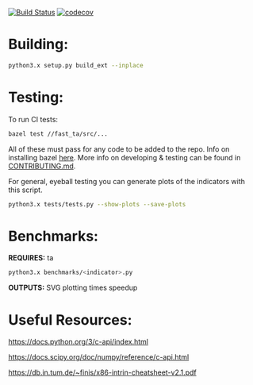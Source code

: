 [![Build Status](https://travis-ci.com/cristian-bicheru/fast-ta.svg?branch=master)](https://travis-ci.com/cristian-bicheru/fast-ta)
[![codecov](https://codecov.io/gh/cristian-bicheru/fast-ta/branch/master/graph/badge.svg)](https://codecov.io/gh/cristian-bicheru/fast-ta)


# Building:
```bash
python3.x setup.py build_ext --inplace
```

# Testing:

To run CI tests:
```bash
bazel test //fast_ta/src/...
```
All of these must pass for any code to be added to the repo. Info on installing
bazel [here](https://docs.bazel.build/versions/master/install.html). More
info on developing & testing can be found in
[CONTRIBUTING.md](https://github.com/cristian-bicheru/fast-ta/blob/master/CONTRIBUTING.md).

For general, eyeball testing you can generate plots of the indicators with
this script.
```bash
python3.x tests/tests.py --show-plots --save-plots
```

# Benchmarks:
**REQUIRES:** ta
```bash
python3.x benchmarks/<indicator>.py
```
**OUTPUTS:** SVG plotting times speedup

# Useful Resources:
https://docs.python.org/3/c-api/index.html

https://docs.scipy.org/doc/numpy/reference/c-api.html

https://db.in.tum.de/~finis/x86-intrin-cheatsheet-v2.1.pdf
